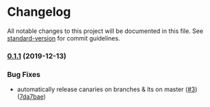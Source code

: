 # Changelog

All notable changes to this project will be documented in this file. See [standard-version](https://github.com/conventional-changelog/standard-version) for commit guidelines.

### [0.1.1](https://github.com/MobileheadHolding/mongo-migrations/compare/v0.1.0...v0.1.1) (2019-12-13)

### Bug Fixes

- automatically release canaries on branches & lts on master ([#3](https://github.com/MobileheadHolding/mongo-migrations/issues/3)) ([7da7bae](https://github.com/MobileheadHolding/mongo-migrations/commit/7da7bae6493abfab7393158559262143cd1ccc21))
